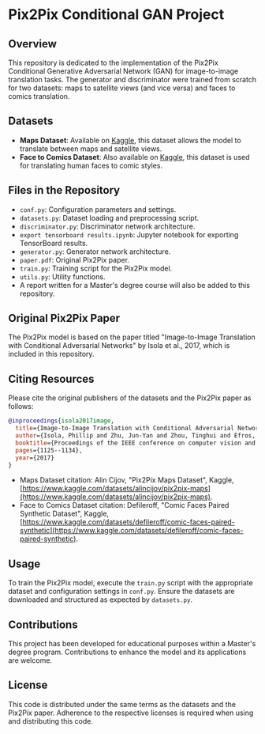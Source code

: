 # Pix2Pix Conditional GAN Project

## Overview
This repository is dedicated to the implementation of the Pix2Pix Conditional Generative Adversarial Network (GAN) for image-to-image translation tasks. The generator and discriminator were trained from scratch for two datasets: maps to satellite views (and vice versa) and faces to comics translation.

## Datasets
- **Maps Dataset**: Available on [Kaggle](https://www.kaggle.com/datasets/alincijov/pix2pix-maps), this dataset allows the model to translate between maps and satellite views.
- **Face to Comics Dataset**: Also available on [Kaggle](https://www.kaggle.com/datasets/defileroff/comic-faces-paired-synthetic), this dataset is used for translating human faces to comic styles.

## Files in the Repository
- `conf.py`: Configuration parameters and settings.
- `datasets.py`: Dataset loading and preprocessing script.
- `discriminator.py`: Discriminator network architecture.
- `export tensorboard results.ipynb`: Jupyter notebook for exporting TensorBoard results.
- `generator.py`: Generator network architecture.
- `paper.pdf`: Original Pix2Pix paper.
- `train.py`: Training script for the Pix2Pix model.
- `utils.py`: Utility functions.
- A report written for a Master's degree course will also be added to this repository.

## Original Pix2Pix Paper
The Pix2Pix model is based on the paper titled "Image-to-Image Translation with Conditional Adversarial Networks" by Isola et al., 2017, which is included in this repository.

## Citing Resources
Please cite the original publishers of the datasets and the Pix2Pix paper as follows:

```bibtex
@inproceedings{isola2017image,
  title={Image-to-Image Translation with Conditional Adversarial Networks},
  author={Isola, Phillip and Zhu, Jun-Yan and Zhou, Tinghui and Efros, Alexei A},
  booktitle={Proceedings of the IEEE conference on computer vision and pattern recognition},
  pages={1125--1134},
  year={2017}
}
```

- Maps Dataset citation: Alin Cijov, "Pix2Pix Maps Dataset", Kaggle, [https://www.kaggle.com/datasets/alincijov/pix2pix-maps](https://www.kaggle.com/datasets/alincijov/pix2pix-maps).
- Face to Comics Dataset citation: Defileroff, "Comic Faces Paired Synthetic Dataset", Kaggle, [https://www.kaggle.com/datasets/defileroff/comic-faces-paired-synthetic](https://www.kaggle.com/datasets/defileroff/comic-faces-paired-synthetic).

## Usage
To train the Pix2Pix model, execute the `train.py` script with the appropriate dataset and configuration settings in `conf.py`. Ensure the datasets are downloaded and structured as expected by `datasets.py`.

## Contributions
This project has been developed for educational purposes within a Master's degree program. Contributions to enhance the model and its applications are welcome.

## License
This code is distributed under the same terms as the datasets and the Pix2Pix paper. Adherence to the respective licenses is required when using and distributing this code.
